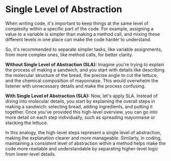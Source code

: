 # Single Level of Abstraction

When writing code, it's important to keep things at the same level of complexity within a specific part of the code. For example, assigning a value to a variable is simpler than making a method call, and mixing these different levels in one place can make the code harder to understand.

So, it's recommended to separate simpler tasks, like variable assignments, from more complex ones, like method calls, for better clarity.

**Without Single Level of Abstraction (SLA):**
Imagine you're trying to explain the process of making a sandwich, and you start with details like describing the molecular structure of the bread, the precise angle to cut the lettuce, and the chemical composition of mayonnaise. This would overwhelm the listener with unnecessary details and make the process confusing.

**With Single Level of Abstraction (SLA):**
Now, let's apply SLA. Instead of diving into molecular details, you start by explaining the overall steps in making a sandwich: selecting bread, adding ingredients, and putting it together. Once you've provided this high-level overview, you can go into more detail on each step individually, such as spreading mayonnaise or stacking the lettuce.

In this analogy, the high-level steps represent a single level of abstraction, making the explanation clearer and more manageable. Similarly, in coding, maintaining a consistent level of abstraction within a method helps make the code more readable and understandable by separating higher-level logic from lower-level details.
